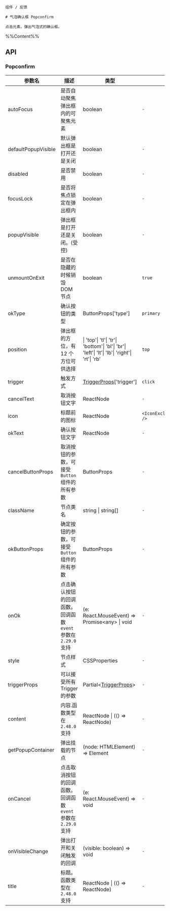 `````
组件 / 反馈

# 气泡确认框 Popconfirm

点击元素，弹出气泡式的确认框。
`````

%%Content%%

## API

### Popconfirm

|参数名|描述|类型|默认值|版本|
|---|---|---|---|---|
|autoFocus|是否自动聚焦弹出框内的可聚焦元素|boolean |`-`|-|
|defaultPopupVisible|默认弹出框是打开还是关闭|boolean |`-`|-|
|disabled|是否禁用|boolean |`-`|2.11.0|
|focusLock|是否将焦点锁定在弹出框内|boolean |`-`|-|
|popupVisible|弹出框是打开还是关闭。(受控)|boolean |`-`|-|
|unmountOnExit|是否在隐藏的时候销毁 DOM 节点|boolean |`true`|-|
|okType|确认按钮的类型|ButtonProps['type'] |`primary`|-|
|position|弹出框的方位，有 12 个方位可供选择|\| 'top'\| 'tl'\| 'tr'\| 'bottom'\| 'bl'\| 'br'\| 'left'\| 'lt'\| 'lb'\| 'right'\| 'rt'\| 'rb' |`top`|-|
|trigger|触发方式|[TriggerProps](trigger#trigger)['trigger'] |`click`|-|
|cancelText|取消按钮文字|ReactNode |`-`|-|
|icon|标题前的图标|ReactNode |`<IconExclamationCircleFill />`|-|
|okText|确认按钮文字|ReactNode |`-`|-|
|cancelButtonProps|取消按钮的参数，可接受 `Button` 组件的所有参数|ButtonProps |`-`|-|
|className|节点类名|string \| string[] |`-`|-|
|okButtonProps|确定按钮的参数，可接受 `Button` 组件的所有参数|ButtonProps |`-`|-|
|onOk|点击确认按钮的回调函数。回调函数 `event` 参数在 `2.29.0` 支持|(e: React.MouseEvent) =&gt; Promise&lt;any&gt; \| void |`-`|-|
|style|节点样式|CSSProperties |`-`|-|
|triggerProps|可以接受所有 Trigger 的参数|Partial&lt;[TriggerProps](trigger#trigger)&gt; |`-`|-|
|content|内容.函数类型在 `2.48.0` 支持|ReactNode \| (() => ReactNode) |`-`|2.44.0|
|getPopupContainer|弹出挂载的节点|(node: HTMLElement) => Element |`-`|-|
|onCancel|点击取消按钮的回调函数。 回调函数 `event` 参数在 `2.29.0` 支持|(e: React.MouseEvent) => void |`-`|-|
|onVisibleChange|弹出打开和关闭触发的回调|(visible: boolean) => void |`-`|-|
|title|标题。 函数类型在 `2.48.0` 支持|ReactNode \| (() => ReactNode) |`-`|-|
